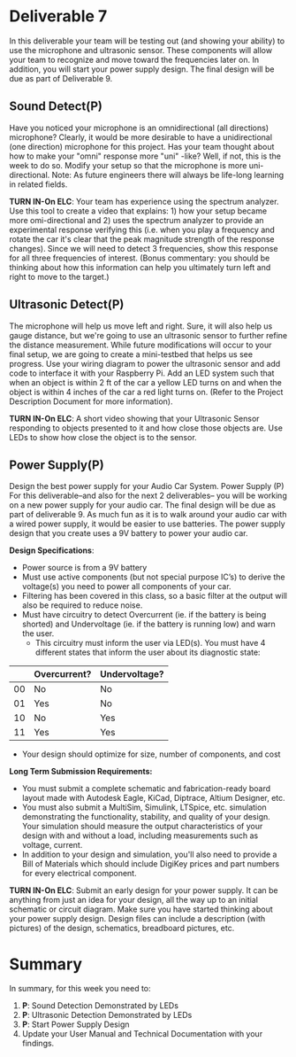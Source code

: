 # Deliverable 7
In this deliverable your team will be testing out (and showing your ability) to use the microphone and ultrasonic sensor. These components will allow your team to recognize and move toward the frequencies later on. In addition, you will start your power supply design. The final design will be due as part of Deliverable 9.


## Sound Detect(P)
Have you noticed your microphone is an omnidirectional (all directions) microphone?  Clearly, it would be more desirable to have a unidirectional (one direction) microphone for this project.  Has your team thought about how to make your "omni" response more "uni" -like?  Well, if not, this is the week to do so.  Modify your setup so that the microphone is more uni-directional.  Note: As future engineers there will always be life-long learning in related fields.  

**TURN IN-On ELC**: Your team has experience using the spectrum analyzer.  Use this tool to create a video that explains: 1) how your setup became more omi-directional and 2) uses the spectrum analyzer to provide an experimental response verifying this (i.e. when you play a frequency and rotate the car it's clear that the peak magnitude strength of the response changes).  Since we will need to detect 3 frequencies, show this response for all three frequencies of interest.  (Bonus commentary: you should be thinking about how this information can help you ultimately turn left and right to move to the target.) 

## Ultrasonic Detect(P)
The microphone will help us move left and right.  Sure, it will also help us gauge distance, but we're going to use an ultrasonic sensor to further refine the distance measurement.  While future modifications will occur to your final setup, we are going to create a mini-testbed that helps us see progress. Use your wiring diagram to power the ultrasonic sensor and add code to interface it with your Raspberry Pi.  Add an LED system such that when an object is within 2 ft of the car a yellow LED turns on and when the object is within 4 inches of the car a red light turns on.  (Refer to the Project Description Document for more information).

**TURN IN-On ELC**: A short video showing that your Ultrasonic Sensor responding to objects presented to it and how close those objects are. Use LEDs to show how close the object is to the sensor.

## Power Supply(P)
Design the best power supply for your Audio Car System. Power Supply (P)
For this deliverable–and also for the next 2 deliverables– you will be working on a new power supply for your audio car. The final design will be due as part of deliverable 9. As much fun as it is to walk around your audio car with a wired power supply, it would be easier to use batteries. The power supply design that you create uses a 9V battery to power your audio car. 

**Design Specifications**:
* Power source is from a 9V battery
* Must use active components (but not special purpose IC’s) to derive the voltage(s) you need to power all components of your car.
* Filtering has been covered in this class, so a basic filter at the output will also be required to reduce noise. 
* Must have circuitry to detect Overcurrent (ie. if the battery is being shorted) and Undervoltage (ie. if the battery is running low) and warn the user. 
  * This circuitry must inform the user via LED(s). You must have 4 different states that inform the user about its diagnostic state: 


|               | Overcurrent?  | Undervoltage? |
| ------------- | ------------- | ------------- |
|       00      | No            | No            |
|       01      | Yes           | No            |
|       10      | No            | Yes           |
|       11      | Yes           | Yes           |




- Your design should optimize for size, number of components, and cost

**Long Term Submission Requirements:**
- You must submit a complete schematic and fabrication-ready board layout made with Autodesk Eagle, KiCad, Diptrace, Altium Designer, etc.
- You must also submit a MultiSim, Simulink, LTSpice, etc. simulation demonstrating the functionality, stability, and quality of your design. Your simulation should measure the output characteristics of your design with and without a load, including measurements such as voltage, current.
- In addition to your design and simulation, you'll also need to provide a Bill of Materials which should include DigiKey prices and part numbers for every electrical component.

**TURN IN-On ELC**: Submit an early design for your power supply. It can be anything from just an idea for your design, all the way up to an initial schematic or circuit diagram. Make sure you have started thinking about your power supply design. Design files can include a description (with pictures) of the design, schematics, breadboard pictures, etc.

# Summary

In summary, for this week you need to:

1. **P**: Sound Detection Demonstrated by LEDs
2. **P**: Ultrasonic Detection Demonstrated by LEDs
3. **P**: Start Power Supply Design
4. Update your User Manual and Technical Documentation with your findings.
